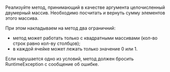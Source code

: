 Реализуйте метод, принимающий в качестве аргумента целочисленный двумерный массив.
Необходимо посчитать и вернуть сумму элементов этого массива.

При этом накладываем на метод два ограничний:
* метод может работать только с квадратными массивами (кол-во строк равно кол-ву столбцов);
* в каждой ячейке может лежать только значение 0 или 1.

Если нарушается одно из условий, метод должен бросить RuntimeException с сообщение об ошибке.